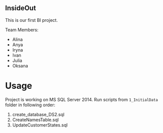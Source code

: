 ## InsideOut

This is our first BI project.

Team Members:
- Alina
- Anya
- Iryna
- Ivan
- Julia
- Oksana

# Usage
Project is working on MS SQL Server 2014.
Run scripts from `1_InitialData` folder in following order:
1. create_database_DS2.sql
2. CreateNamesTable.sql
3. UpdateCustomerStates.sql

